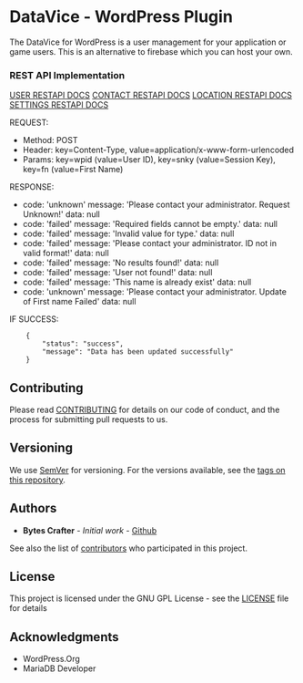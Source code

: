 # DataVice - WordPress Plugin

The DataVice for WordPress is a user management for your application or game users. This is an alternative to firebase which you can host your own.

### REST API Implementation

[USER RESTAPI DOCS](https://github.com/BytesCrafter/DataVice-WP-Plugin/documentation/USER)
[CONTACT RESTAPI DOCS](https://github.com/BytesCrafter/DataVice-WP-Plugin/documentation/CONTACT)
[LOCATION RESTAPI DOCS](https://github.com/BytesCrafter/DataVice-WP-Plugin/documentation/LOCATION)
[SETTINGS RESTAPI DOCS](https://github.com/BytesCrafter/DataVice-WP-Plugin/documentation/SETTINGS)

REQUEST:
- Method: POST
- Header: key=Content-Type, value=application/x-www-form-urlencoded
- Params: key=wpid (value=User ID), key=snky (value=Session Key), key=fn (value=First Name) 

RESPONSE:
- code: 'unknown' message: 'Please contact your administrator. Request Unknown!' data: null
- code: 'failed' message: 'Required fields cannot be empty.' data: null
- code: 'failed' message: 'Invalid value for type.' data: null
- code: 'failed' message: 'Please contact your administrator. ID not in valid format!' data: null
- code: 'failed' message: 'No results found!' data: null
- code: 'failed' message: 'User not found!' data: null
- code: 'failed' message: 'This name is already exist' data: null
- code: 'unknown' message: 'Please contact your administrator. Update of First name Failed' data: null


IF SUCCESS:
```
    {
        "status": "success",
        "message": "Data has been updated successfully"
    }
```




## Contributing

Please read [CONTRIBUTING](CONTRIBUTING) for details on our code of conduct, and the process for submitting pull requests to us.

## Versioning

We use [SemVer](http://semver.org/) for versioning. For the versions available, see the [tags on this repository](https://github.com/BytesCrafter/DataVice-WP-Plugin/tags). 

## Authors

* **Bytes Crafter** - *Initial work* - [Github](https://github.com/BytesCrafter/DataVice-WP-Plugin.git)

See also the list of [contributors](https://github.com/BytesCrafter/DataVice-WP-Plugin/graphs/contributors) who participated in this project.

## License

This project is licensed under the GNU GPL License - see the [LICENSE](LICENSE) file for details

## Acknowledgments

* WordPress.Org
* MariaDB Developer